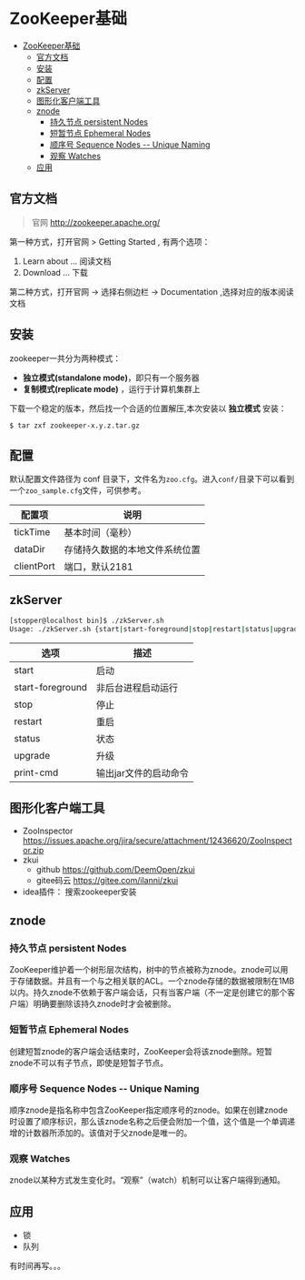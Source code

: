 # ZooKeeper基础

<!-- TOC -->

- [ZooKeeper基础](#zookeeper基础)
  - [官方文档](#官方文档)
  - [安装](#安装)
  - [配置](#配置)
  - [zkServer](#zkserver)
  - [图形化客户端工具](#图形化客户端工具)
  - [znode](#znode)
    - [持久节点 persistent Nodes](#持久节点-persistent-nodes)
    - [短暂节点 Ephemeral Nodes](#短暂节点-ephemeral-nodes)
    - [顺序号 Sequence Nodes -- Unique Naming](#顺序号-sequence-nodes----unique-naming)
    - [观察 Watches](#观察-watches)
  - [应用](#应用)

<!-- /TOC -->

## 官方文档

> 官网 http://zookeeper.apache.org/

第一种方式，打开官网 > Getting Started , 有两个选项：

1. Learn about ... 阅读文档
1. Download  ... 下载

第二种方式，打开官网 -> 选择右侧边栏 -> Documentation ,选择对应的版本阅读文档


## 安装

zookeeper一共分为两种模式：
- **独立模式(standalone mode)**，即只有一个服务器
- **复制模式(replicate mode)** ，运行于计算机集群上

下载一个稳定的版本，然后找一个合适的位置解压,本次安装以 **独立模式** 安装：

```
$ tar zxf zookeeper-x.y.z.tar.gz
```

## 配置 

默认配置文件路径为 conf 目录下，文件名为`zoo.cfg`。进入`conf/`目录下可以看到一个`zoo_sample.cfg`文件，可供参考。

| 配置项  | 说明  |
|---|---|
| tickTime  | 基本时间（毫秒）  |
| dataDir  | 存储持久数据的本地文件系统位置  |
|  clientPort |  端口，默认2181 |


## zkServer

``` bash
[stopper@localhost bin]$ ./zkServer.sh 
Usage: ./zkServer.sh {start|start-foreground|stop|restart|status|upgrade|print-cmd}
```

| 选项 | 描述 |
|---|---|
| start  |  启动 |
| start-foreground  | 非后台进程启动运行 |
| stop  |  停止 |
|  restart | 重启  |
| status  |  状态 |
| upgrade  |  升级 |
|  print-cmd |  输出jar文件的启动命令 |


## 图形化客户端工具

- ZooInspector https://issues.apache.org/jira/secure/attachment/12436620/ZooInspector.zip
- zkui 
   - github https://github.com/DeemOpen/zkui 
   - gitee码云 https://gitee.com/ilanni/zkui
- idea插件： 搜索zookeeper安装

## znode

### 持久节点 persistent Nodes

ZooKeeper维护着一个树形层次结构，树中的节点被称为znode。znode可以用于存储数据。并且有一个与之相关联的ACL。一个znode存储的数据被限制在1MB以内。持久znode不依赖于客户端会话，只有当客户端（不一定是创建它的那个客户端）明确要删除该持久znode时才会被删除。

### 短暂节点 Ephemeral Nodes

创建短暂znode的客户端会话结束时，ZooKeeper会将该znode删除。短暂znode不可以有子节点，即使是短暂子节点。


### 顺序号 Sequence Nodes -- Unique Naming

顺序znode是指名称中包含ZooKeeper指定顺序号的znode。如果在创建znode时设置了顺序标识，那么该znode名称之后便会附加一个值，这个值是一个单调递增的计数器所添加的。该值对于父znode是唯一的。

### 观察 Watches

znode以某种方式发生变化时。“观察”（watch）机制可以让客户端得到通知。

## 应用

- 锁
- 队列

有时间再写。。。